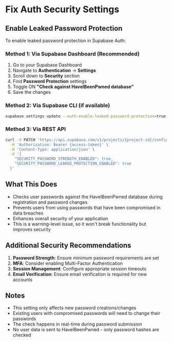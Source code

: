 # Fix Auth Security Settings

## Enable Leaked Password Protection

To enable leaked password protection in Supabase Auth:

### Method 1: Via Supabase Dashboard (Recommended)

1. Go to your Supabase Dashboard
2. Navigate to **Authentication** → **Settings**
3. Scroll down to **Security** section
4. Find **Password Protection** settings
5. Toggle ON **"Check against HaveIBeenPwned database"**
6. Save the changes

### Method 2: Via Supabase CLI (if available)

```bash
supabase settings update --auth-enable-leaked-password-protection=true
```

### Method 3: Via REST API

```bash
curl -X PATCH 'https://api.supabase.com/v1/projects/{project-id}/config/auth' \
  -H 'Authorization: Bearer {access-token}' \
  -H 'Content-Type: application/json' \
  -d '{
    "SECURITY_PASSWORD_STRENGTH_ENABLED": true,
    "SECURITY_PASSWORD_LEAKED_PROTECTION_ENABLED": true
  }'
```

## What This Does

- Checks user passwords against the HaveIBeenPwned database during registration and password changes
- Prevents users from using passwords that have been compromised in data breaches
- Enhances overall security of your application
- This is a warning-level issue, so it won't break functionality but improves security

## Additional Security Recommendations

1. **Password Strength**: Ensure minimum password requirements are set
2. **MFA**: Consider enabling Multi-Factor Authentication
3. **Session Management**: Configure appropriate session timeouts
4. **Email Verification**: Ensure email verification is required for new accounts

## Notes

- This setting only affects new password creations/changes
- Existing users with compromised passwords will need to change their passwords
- The check happens in real-time during password submission
- No user data is sent to HaveIBeenPwned - only password hashes are checked




